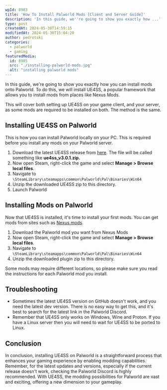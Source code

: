 ```yaml
---
wpId: 8983
title: 'How To Install Palworld Mods [Client and Server Guide]'
description: 'In this guide, we''re going to show you exactly how ...'
type: post
createdAt: 2024-05-30T14:59:15
modifiedAt: 2024-05-30T15:04:20
author: pedrotski
categories:
  - palworld
  - gaming
featuredMedia:
  id: 8985
  src: "./installing-palworld-mods.jpg"
  alt: "installing palworld mods"
---
```



In this guide, we're going to show you exactly how you can install mods onto Palworld. To do this, we will install UE4SS, a popular framework that allows you to install mods from places like Nexus Mods.

This will cover both setting up UE4SS on your game client, and your server, as some mods are required to be installed on both. The method is the same.

## Installing UE4SS on Palworld

This is how you can install Palworld locally on your PC. This is required before you install any mods on your Palworld server.

1.  Download the latest UE4SS release from [here](https://github.com/UE4SS-RE/RE-UE4SS/releases). The file will be called something like **ue4ss\_v3.0.1.zip.**
2.  Now open Steam, right-click the game and select **Manage > Browse local files**.
3.  Navigate to `\SteamLibrary\steamapps\common\Palworld\Pal\Binaries\Win64`
4.  Unzip the downloaded UE4SS zip to this directory.
5.  Launch Palworld

## Installing Mods on Palworld

Now that UE4SS is installed, it's time to install your first mods. You can get mods from sites such as [Nexus mods](https://www.nexusmods.com/palworld/). 

1.  Download the Palworld mod you want from Nexus Mods
2.  Now open Steam, right-click the game and select **Manage > Browse local files**.
3.  Navigate to `\SteamLibrary\steamapps\common\Palworld\Pal\Binaries\Win64`
4.  Unzip the downloaded plugin zip to this directory.

Some mods may require different locations, so please make sure you read the instructions for each Palworld mod you install.

## Troubleshooting

*   Sometimes the latest UE4SS version on GitHub doesn't work, and you need the latest dev version. There is no easy way to get this, and it's best to search for the latest link in the Palworld Discord.
*   Remember that UE4SS only works on Windows, Wine and Proton. If you have a Linux server then you will need to wait for UE4SS to be ported to Linux.

## Conclusion

In conclusion, installing UE4SS on Palworld is a straightforward process that enhances your gaming experience by enabling modding capabilities. Remember, for the latest updates and versions, especially if the current release doesn't work, checking the Palworld Discord is highly recommended. With UE4SS, the modding possibilities for Palworld are vast and exciting, offering a new dimension to your gameplay.
